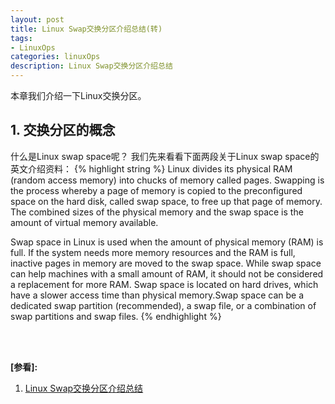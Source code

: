 ```yaml
---
layout: post
title: Linux Swap交换分区介绍总结(转)
tags:
- LinuxOps
categories: linuxOps
description: Linux Swap交换分区介绍总结
---
```



本章我们介绍一下Linux交换分区。

<!-- more -->


## 1. 交换分区的概念

什么是Linux swap space呢？ 我们先来看看下面两段关于Linux swap space的英文介绍资料：
{% highlight string %}
Linux divides its physical RAM (random access memory) into chucks of memory called pages. 
Swapping is the process whereby a page of memory is copied to the preconfigured space on 
the hard disk, called swap space, to free up that page of memory. The combined sizes of 
the physical memory and the swap space is the amount of virtual memory available.

Swap space in Linux is used when the amount of physical memory (RAM) is full. If the 
system needs more memory resources and the RAM is full, inactive pages in memory are 
moved to the swap space. While swap space can help machines with a small amount of RAM,
it should not be considered a replacement for more RAM. Swap space is located on hard 
drives, which have a slower access time than physical memory.Swap space can be a 
dedicated swap partition (recommended), a swap file, or a combination of swap partitions
and swap files. 
{% endhighlight %}





<br />
<br />

**[参看]:**

1. [Linux Swap交换分区介绍总结](https://blog.csdn.net/x_r_su/article/details/52957559)



<br />
<br />
<br />


